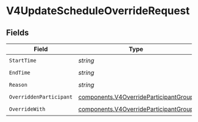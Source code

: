 # V4UpdateScheduleOverrideRequest


## Fields

| Field                                                                                          | Type                                                                                           | Required                                                                                       | Description                                                                                    |
| ---------------------------------------------------------------------------------------------- | ---------------------------------------------------------------------------------------------- | ---------------------------------------------------------------------------------------------- | ---------------------------------------------------------------------------------------------- |
| `StartTime`                                                                                    | *string*                                                                                       | :heavy_check_mark:                                                                             | N/A                                                                                            |
| `EndTime`                                                                                      | *string*                                                                                       | :heavy_check_mark:                                                                             | N/A                                                                                            |
| `Reason`                                                                                       | *string*                                                                                       | :heavy_check_mark:                                                                             | N/A                                                                                            |
| `OverriddenParticipant`                                                                        | [components.V4OverrideParticipantGroup](../../models/components/v4overrideparticipantgroup.md) | :heavy_check_mark:                                                                             | N/A                                                                                            |
| `OverrideWith`                                                                                 | [components.V4OverrideParticipantGroup](../../models/components/v4overrideparticipantgroup.md) | :heavy_check_mark:                                                                             | N/A                                                                                            |
